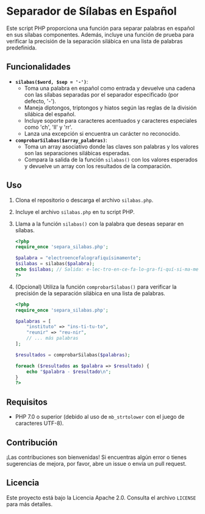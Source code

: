 # Separador de Sílabas en Español

Este script PHP proporciona una función para separar palabras en español en sus sílabas componentes. Además, incluye una función de prueba para verificar la precisión de la separación silábica en una lista de palabras predefinida.

## Funcionalidades

-   **`silabas($word, $sep = '-')`**:
    -   Toma una palabra en español como entrada y devuelve una cadena con las sílabas separadas por el separador especificado (por defecto, '-').
    -   Maneja diptongos, triptongos y hiatos según las reglas de la división silábica del español.
    -   Incluye soporte para caracteres acentuados y caracteres especiales como 'ch', 'll' y 'rr'.
    -   Lanza una excepción si encuentra un carácter no reconocido.
-   **`comprobarSilabas($array_palabras)`**:
    -   Toma un array asociativo donde las claves son palabras y los valores son las separaciones silábicas esperadas.
    -   Compara la salida de la función `silabas()` con los valores esperados y devuelve un array con los resultados de la comparación.

## Uso

1.  Clona el repositorio o descarga el archivo `silabas.php`.
2.  Incluye el archivo `silabas.php` en tu script PHP.
3.  Llama a la función `silabas()` con la palabra que deseas separar en sílabas.

    ```php
    <?php
    require_once 'separa_silabas.php';

    $palabra = "electroencefalografiquísimamente";
    $silabas = silabas($palabra);
    echo $silabas; // Salida: e-lec-tro-en-ce-fa-lo-gra-fi-quí-si-ma-men-te
    ?>
    ```

4.  (Opcional) Utiliza la función `comprobarSilabas()` para verificar la precisión de la separación silábica en una lista de palabras.

    ```php
    <?php
    require_once 'separa_silabas.php';

    $palabras = [
        "instituto" => "ins-ti-tu-to",
        "reunir" => "reu-nir",
        // ... más palabras
    ];

    $resultados = comprobarSilabas($palabras);

    foreach ($resultados as $palabra => $resultado) {
        echo "$palabra - $resultado\n";
    }
    ?>
    ```

## Requisitos

-   PHP 7.0 o superior (debido al uso de `mb_strtolower` con el juego de caracteres UTF-8).

## Contribución

¡Las contribuciones son bienvenidas! Si encuentras algún error o tienes sugerencias de mejora, por favor, abre un issue o envía un pull request.

## Licencia

Este proyecto está bajo la Licencia Apache 2.0. Consulta el archivo `LICENSE` para más detalles.

